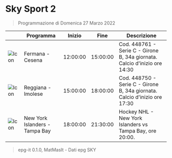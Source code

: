 # Sky Sport 2
> Programmazione di Domenica 27 Marzo 2022

||Programma|Inizio|Fine|Descrizione|
|---|---|---|---|---|
|![Icon](https://guidatv.sky.it/uuid/17eeb9c9-3d0e-4659-a5e8-7b4d73a34fe8/cover?md5ChecksumParam=f437c3f9c118bf70fd291145053ff5f3)|Fermana - Cesena|12:00:00|15:00:00|Cod. 448761 - Serie C - Girone B, 34a giornata. Calcio d&#039;inizio ore 14:30
|![Icon](https://guidatv.sky.it/uuid/b9edeac9-35b1-4fd2-a326-a82ff2bbe53d/cover?md5ChecksumParam=428b584eba757e05db65c8b86dd56fff)|Reggiana - Imolese|15:00:00|18:00:00|Cod. 448750 - Serie C - Girone B, 34a giornata. Calcio d&#039;inizio ore 17:30
|![Icon](https://guidatv.sky.it/uuid/86f2a3c7-f6c7-4950-9acc-9261a561fa9b/cover?md5ChecksumParam=d72932bc6cf8099eee787d3bd15f1f34)|New York Islanders - Tampa Bay|18:00:00|21:30:00|Hockey NHL - New York Islanders vs Tampa Bay, ore 20:00.



 > epg-it 0.1.0, MatMasIt - Dati epg SKY